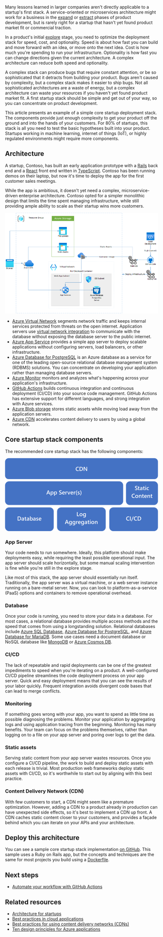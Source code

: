 Many lessons learned in larger companies aren't directly applicable to a startup's first stack. A service-oriented or microservices architecture might work for a business in the [expand](startup-architecture.md#expand) or [extract](startup-architecture.md#extract) phases of product development, but is rarely right for a startup that hasn't yet found product market fit or commercial traction.

In a product's initial [explore](startup-architecture.md#explore) stage, you need to optimize the deployment stack for speed, cost, and optionality. Speed is about how fast you can build and move forward with an idea, or move onto the next idea. Cost is how much you're spending to run your infrastructure. Optionality is how fast you can change directions given the current architecture. A complex architecture can reduce both speed and optionality.

A complex stack can produce bugs that require constant attention, or be so sophisticated that it detracts from building your product. Bugs aren't caused by complexity, but a complex stack makes it easier to ship bugs. Not all sophisticated architectures are a waste of energy, but a complex architecture can waste your resources if you haven't yet found product market fit. A first startup stack should be simple and get out of your way, so you can concentrate on product development.

This article presents an example of a simple core startup deployment stack. The components provide just enough complexity to get your product off the ground and into the hands of your customers. For 80% of startups, this stack is all you need to test the basic hypotheses built into your product. Startups working in machine learning, internet of things (IoT), or highly regulated environments might require more components.

## Architecture

A startup, Contoso, has built an early application prototype with a [Rails](https://rubyonrails.org) back end and a [React](https://reactjs.org) front end written in [TypeScript](https://www.typescriptlang.org). Contoso has been running demos on their laptop, but now it's time to deploy the app for the first customer sales meetings.

While the app is ambitious, it doesn't yet need a complex, microservice-driven enterprise architecture. Contoso opted for a simpler monolithic design that limits the time spent managing infrastructure, while still providing ample ability to scale as their startup wins more customers.

![Diagram that shows the core startup stack architecture Contoso used to deploy their application.](images/startup-stack-architecture.png)

- [Azure Virtual Network](/azure/virtual-network/virtual-networks-overview) segments network traffic and keeps internal services protected from threats on the open internet. Application servers use [virtual network integration](/azure/app-service/web-sites-integrate-with-vnet) to communicate with the database without exposing the database server to the public internet.
- [Azure App Service](/azure/app-service/overview) provides a simple app server to deploy scalable applications without configuring servers, load balancers, or other infrastructure.
- [Azure Database for PostgreSQL](/azure/postgresql/overview) is an Azure database as a service for one of the leading open-source relational database management system (RDBMS) solutions. You can concentrate on developing your application rather than managing database servers.
- [Azure Monitor](/azure/azure-monitor/overview) monitors and analyzes what's happening across your application's infrastructure.
- [GitHub Actions]() builds continuous integration and continuous deployment (CI/CD) into your source code management. GitHub Actions has extensive support for different languages, and strong integration with Azure services.
- [Azure Blob storage](/azure/storage/blobs/storage-blobs-overview) stores static assets while moving load away from the application servers.
- [Azure CDN](/azure/cdn/cdn-overview) accelerates content delivery to users by using a global network.

## Core startup stack components

The recommended core startup stack has the following components:

![A block diagram that shows a core startup stack.](images/startup-stack.png)

### App Server

Your code needs to run somewhere. Ideally, this platform should make deployments easy, while requiring the least possible operational input. The app server should scale horizontally, but some manual scaling intervention is fine while you're still in the explore stage.

Like most of this stack, the app server should essentially run itself. Traditionally, the app server was a virtual machine, or a web server instance running on a bare-metal server. Now, you can look to platform-as-a-service (PaaS) options and containers to remove operational overhead.

### Database

Once your code is running, you need to store your data in a database. For most cases, a relational database provides multiple access methods and the speed that comes from using a longstanding solution. Relational databases include [Azure SQL Database](https://azure.microsoft.com/products/azure-sql/database), [Azure Database for PostgreSQL](https://azure.microsoft.com/services/postgresql), and [Azure Database for MariaDB](https://azure.microsoft.com/services/mariadb). Some use cases need a document database or NoSQL database like [MongoDB](https://www.mongodb.com/mongodb-on-azure) or [Azure Cosmos DB](https://azure.microsoft.com/services/cosmos-db).

### CI/CD

The lack of repeatable and rapid deployments can be one of the greatest impediments to speed when you're iterating on a product. A well-configured CI/CD pipeline streamlines the code deployment process on your app server. Quick and easy deployment means that you can see the results of your labor quickly. Frequent integration avoids divergent code bases that can lead to merge conflicts.

### Monitoring

If something goes wrong with your app, you want to spend as little time as possible diagnosing the problems. Monitor your application by aggregating logs and using application tracing from the beginning. Monitoring has many benefits. Your team can focus on the problems themselves, rather than logging on to a file on your app server and poring over logs to get the data.

### Static assets

Serving static content from your app server wastes resources. Once you configure a CI/CD pipeline, the work to build and deploy static assets with each release is trivial. Most production web frameworks deploy static assets with CI/CD, so it's worthwhile to start out by aligning with this best practice.

### Content Delivery Network (CDN)

With few customers to start, a CDN might seem like a premature optimization. However, adding a CDN to a product already in production can have unexpected side effects, so it's best to implement a CDN up front. A CDN caches static content closer to your customers, and provides a façade behind which you can iterate on your APIs and your architecture.

## Deploy this architecture

You can see a sample core startup stack implementation [on GitHub](https://github.com/Azure-Samples/core-startup-stack-rails). This sample uses a Ruby on Rails app, but the concepts and techniques are the same for most projects you build using a [Dockerfile](https://docs.docker.com/engine/reference/builder).

## Next steps

- [Automate your workflow with GitHub Actions](/learn/paths/automate-workflow-github-actions)

## Related resources

- [Architecture for startups](startup-architecture.md)
- [Best practices in cloud applications](../../best-practices/index-best-practices.md)
- [Best practices for using content delivery networks (CDNs)](../../best-practices/cdn.md)
- [Ten design principles for Azure applications](../design-principles/index.md)

